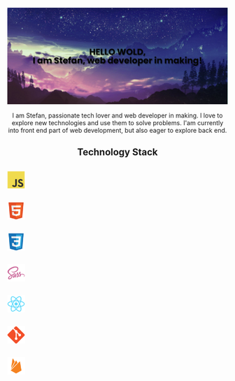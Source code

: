 ![Stefan Skoric Banner](/assets/img/profileBanner.png)
<div align="center">I am Stefan, passionate tech lover and web developer in making. I love to explore new technologies and use them to solve problems. I'am currently into front end part of web development, but also eager to explore back end.</div>

<div align="center"><h2>Technology Stack</h2></div>
<div style="display: flex;flex-direction: column">
<p align="left"><a href="https://www.javascript.com/" target="_blank"> <img src="https://github.com/devicons/devicon/blob/master/icons/javascript/javascript-original.svg" alt="js" width="40" height="40"/> </a>
<p align="left"><a href="https://www.w3schools.com/html/" target="_blank"> <img src="https://github.com/devicons/devicon/blob/master/icons/html5/html5-original.svg" alt="html" width="40" height="40"/> </a>
<p align="left"><a href="https://www.w3schools.com/css/" target="_blank"> <img src="https://github.com/devicons/devicon/blob/master/icons/css3/css3-original.svg" alt="css3" width="40" height="40"/> </a>
<p align="left"><a href="https://sass-lang.com/" target="_blank"> <img src="https://github.com/devicons/devicon/blob/master/icons/sass/sass-original.svg" alt="sass" width="40" height="40"/> </a>
<p align="left"><a href="https://reactjs.org/" target="_blank"> <img src="https://github.com/devicons/devicon/blob/master/icons/react/react-original.svg" alt="reactjs" width="40" height="40"/> </a>
<p align="left"><a href="https://git-scm.com/" target="_blank"> <img src="https://github.com/devicons/devicon/blob/master/icons/git/git-original.svg" alt="git" width="40" height="40"/> </a>
<p align="left"><a href="https://firebase.google.com/" target="_blank"> <img src="https://github.com/devicons/devicon/blob/master/icons/firebase/firebase-plain.svg" alt="firebase" width="40" height="40"/> </a>
</div>
